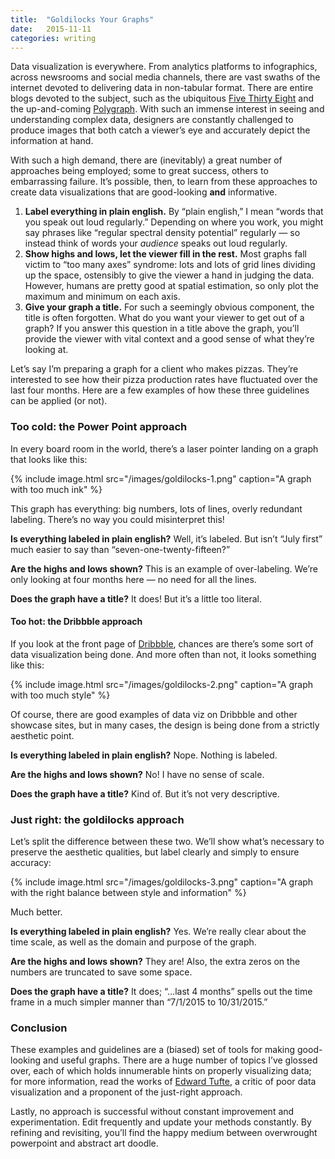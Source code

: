 ```yaml
---
title:  "Goldilocks Your Graphs"
date:   2015-11-11
categories: writing
---
```


Data visualization is everywhere. From analytics platforms to infographics, across newsrooms and social media channels, there are vast swaths of the internet devoted to delivering data in non-tabular format. There are entire blogs devoted to the subject, such as the ubiquitous [Five Thirty Eight](http://fivethirtyeight.com/) and the up-and-coming [Polygraph](http://poly-graph.co/). With such an immense interest in seeing and understanding complex data, designers are constantly challenged to produce images that both catch a viewer’s eye and accurately depict the information at hand.

With such a high demand, there are (inevitably) a great number of approaches being employed; some to great success, others to embarrassing failure. It’s possible, then, to learn from these approaches to create data visualizations that are good-looking **and** informative.

1. **Label everything in plain english.** By “plain english,” I mean “words that you speak out loud regularly.” Depending on where you work, you might say phrases like “regular spectral density potential” regularly — so instead think of words your *audience* speaks out loud regularly. 
2. **Show highs and lows, let the viewer fill in the rest.** Most graphs fall victim to “too many axes” syndrome: lots and lots of grid lines dividing up the space, ostensibly to give the viewer a hand in judging the data. However, humans are pretty good at spatial estimation, so only plot the maximum and minimum on each axis. 
3. **Give your graph a title.** For such a seemingly obvious component, the title is often forgotten. What do you want your viewer to get out of a graph? If you answer this question in a title above the graph, you’ll provide the viewer with vital context and a good sense of what they’re looking at.

Let’s say I’m preparing a graph for a client who makes pizzas. They’re interested to see how their pizza production rates have fluctuated over the last four months. Here are a few examples of how these three guidelines can be applied (or not).

### Too cold: the Power Point approach

In every board room in the world, there’s a laser pointer landing on a graph that looks like this:

{% include image.html src="/images/goldilocks-1.png" caption="A graph with too much ink" %}

This graph has everything: big numbers, lots of lines, overly redundant labeling. There’s no way you could misinterpret this!

**Is everything labeled in plain english?** Well, it’s labeled. But isn’t “July first” much easier to say than “seven-one-twenty-fifteen?”

**Are the highs and lows shown?** This is an example of over-labeling. We’re only looking at four months here — no need for all the lines.

**Does the graph have a title?** It does! But it’s a little too literal.

#### Too hot: the Dribbble approach

If you look at the front page of [Dribbble](http://dribbble.com/), chances are there’s some sort of data visualization being done. And more often than not, it looks something like this:

{% include image.html src="/images/goldilocks-2.png" caption="A graph with too much style" %}

Of course, there are good examples of data viz on Dribbble and other showcase sites, but in many cases, the design is being done from a strictly aesthetic point.

**Is everything labeled in plain english?** Nope. Nothing is labeled.

**Are the highs and lows shown?** No! I have no sense of scale.

**Does the graph have a title?** Kind of. But it’s not very descriptive.

### Just right: the goldilocks approach

Let’s split the difference between these two. We’ll show what’s necessary to preserve the aesthetic qualities, but label clearly and simply to ensure accuracy:

{% include image.html src="/images/goldilocks-3.png" caption="A graph with the right balance between style and information" %}

Much better.

**Is everything labeled in plain english?** Yes. We’re really clear about the time scale, as well as the domain and purpose of the graph.

**Are the highs and lows shown?** They are! Also, the extra zeros on the numbers are truncated to save some space.

**Does the graph have a title?** It does; “…last 4 months” spells out the time frame in a much simpler manner than “7/1/2015 to 10/31/2015.”

### Conclusion

These examples and guidelines are a (biased) set of tools for making good-looking and useful graphs. There are a huge number of topics I’ve glossed over, each of which holds innumerable hints on properly visualizing data; for more information, read the works of [Edward Tufte](http://www.edwardtufte.com/tufte/), a critic of poor data visualization and a proponent of the just-right approach.

Lastly, no approach is successful without constant improvement and experimentation. Edit frequently and update your methods constantly. By refining and revisiting, you’ll find the happy medium between overwrought powerpoint and abstract art doodle. 